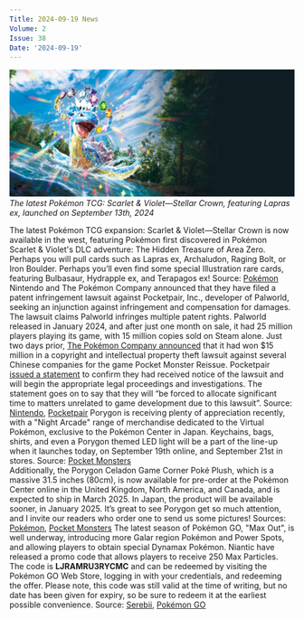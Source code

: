 ```yaml
---
Title: 2024-09-19 News
Volume: 2
Issue: 38
Date: '2024-09-19'
---
```


[![The latest Pokémon TCG: Scarlet & Violet—Stellar Crown, featuring Lapras ex, launched on September 13th, 2024](/web/images/the-latest-pokemon-tcg-scarlet-violetstellar-crown-featuring-lapras-ex-launched-on-september-13th-20.jpeg)](/web/images/the-latest-pokemon-tcg-scarlet-violetstellar-crown-featuring-lapras-ex-launched-on-september-13th-20.jpeg)*The latest Pokémon TCG: Scarlet & Violet—Stellar Crown, featuring Lapras ex, launched on September 13th, 2024*

The latest Pokémon TCG expansion: Scarlet & Violet—Stellar Crown is now available in the west, featuring Pokémon first discovered in Pokémon Scarlet & Violet's DLC adventure: The Hidden Treasure of Area Zero. Perhaps you will pull cards such as Lapras ex, Archaludon, Raging Bolt, or Iron Boulder. Perhaps you’ll even find some special Illustration rare cards, featuring Bulbasaur, Hydrapple ex, and Terapagos ex!
Source: [Pokémon](https://tcg.pokemon.com/en-us/expansions/stellar-crown/)
Nintendo and The Pokémon Company announced that they have filed a patent infringement lawsuit against Pocketpair, Inc., developer of Palworld, seeking an injunction against infringement and compensation for damages. The lawsuit claims Palworld infringes multiple patent rights.
Palworld released in January 2024, and after just one month on sale, it had 25 million players playing its game, with 15 million copies sold on Steam alone.
Just two days prior, [The Pokémon Company announced](https://gamebiz-jp.translate.goog/news/392569?_x_tr_sl=auto&_x_tr_tl=en&_x_tr_hl=en&_x_tr_pto=wapp) that it had won $15 million in a copyright and intellectual property theft lawsuit against several Chinese companies for the game Pocket Monster Reissue.
Pocketpair [issued a statement](https://www.pocketpair.jp/news/news16) to confirm they had received notice of the lawsuit and will begin the appropriate legal proceedings and investigations. The statement goes on to say that they will “be forced to allocate significant time to matters unrelated to game development due to this lawsuit”.
Source: [Nintendo](https://www.nintendo.co.jp/corporate/release/en/2024/240919.html), [Pocketpair](https://www.pocketpair.jp/news/news16)
Porygon is receiving plenty of appreciation recently, with a "Night Arcade" range of merchandise dedicated to the Virtual Pokémon, exclusive to the Pokémon Center in Japan. Keychains, bags, shirts, and even a Porygon themed LED light will be a part of the line-up when it launches today, on September 19th online, and September 21st in stores.
Source: [Pocket Monsters  
](https://www.pocketmonsters.net/news/7922)Additionally, the Porygon Celadon Game Corner Poké Plush, which is a massive 31.5 inches (80cm), is now available for pre-order at the Pokémon Center online in the United Kingdom, North America, and Canada, and is expected to ship in March 2025. In Japan, the product will be available sooner, in January 2025. It’s great to see Porygon get so much attention, and I invite our readers who order one to send us some pictures!
Sources: [Pokémon](https://www.pokemon.co.jp/goods/2024/09/240913_to01.html), [Pocket Monsters](https://www.pocketmonsters.net/news/7917)
The latest season of Pokémon GO, "Max Out", is well underway, introducing more Galar region Pokémon and Power Spots, and allowing players to obtain special Dynamax Pokémon. Niantic have released a promo code that allows players to receive 250 Max Particles. The code is **LJRAMRU3RYCMC** and can be redeemed by visiting the Pokémon GO Web Store, logging in with your credentials, and redeeming the offer.
Please note, this code was still valid at the time of writing, but no date has been given for expiry, so be sure to redeem it at the earliest possible convenience.
Source: [Serebii](https://x.com/SerebiiNet/status/1833583722626503041), [Pokémon GO](https://pokemongolive.com/seasons/max-out?hl=en)